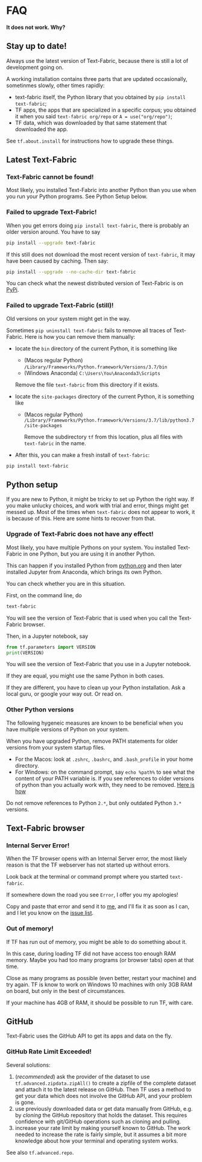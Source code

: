 # FAQ

**It does not work. Why?**

## Stay up to date!

Always use the latest version of Text-Fabric, because there is still
a lot of development going on.

A working installation contains three parts that are updated occasionally,
sometinmes slowly, other times rapidly:

* text-fabric itself, the Python library that you obtained by `pip install text-fabric`;
* TF apps, the apps that are specialized in a specific corpus; you obtained it when you said
  `text-fabric org/repo` or `A = use("org/repo")`;
* TF data, which was downloaded by that same statement that downloaded the app.

See `tf.about.install` for instructions how to upgrade these things.


## Latest Text-Fabric

### Text-Fabric cannot be found!

Most likely, you installed Text-Fabric into another Python than you use when you run your
Python programs. See Python Setup below.

### Failed to upgrade Text-Fabric!

When you get errors doing `pip install text-fabric`, there is probably an older version around.
You have to say

```sh
pip install --upgrade text-fabric
```

If this still does not download the most recent version of `text-fabric`,
it may have been caused by caching. Then say:

```sh
pip install --upgrade --no-cache-dir text-fabric
```

You can check what the newest distributed version of Text-Fabric is on
[PyPi](https://pypi.org/project/text-fabric/).

### Failed to upgrade Text-Fabric (still)!

Old versions on your system might get in the way.

Sometimes `pip uninstall text-fabric` fails to remove all traces of Text-Fabric.
Here is how you can remove them manually:

* locate the `bin` directory of the current Python, it is something like

  * (Macos regular Python) `/Library/Frameworks/Python.framework/Versions/3.7/bin`
  * (Windows Anaconda) `C:\Users\You\Anaconda3\Scripts`

  Remove the file `text-fabric` from this directory if it exists.

* locate the `site-packages` directory of the current Python, it is something like

  * (Macos regular Python)
    `/Library/Frameworks/Python.framework/Versions/3.7/lib/python3.7/site-packages`

    Remove the subdirectory `tf` from this location, plus all files with
    `text-fabric` in the name.

* After this, you can make a fresh install of `text-fabric`:

```sh
pip install text-fabric
```

## Python setup

If you are new to Python, it might be tricky to set up Python the right way.
If you make unlucky choices, and work with trial and error, things might get messed up.
Most of the times when `text-fabric` does not appear to work, it is because of this.
Here are some hints to recover from that.

### Upgrade of Text-Fabric does not have any effect!

Most likely, you have multiple Pythons on your system.
You installed Text-Fabric in one Python, but you are using it in another Python.

This can happen if you installed Python from [python.org](https://www.python.org)
and then later installed Jupyter from Anaconda, which brings its own Python.

You can check whether you are in this situation.

First, on the command line, do 

```sh
text-fabric
```

You will see the version of Text-Fabric that is used when you call the Text-Fabric browser.

Then, in a Jupyter notebook, say

```python
from tf.parameters import VERSION
print(VERSION)
```

You will see the version of Text-Fabric that you use in a Jupyter notebook.

If they are equal, you might use the same Python in both cases.

If they are different, you have to clean up your Python installation.
Ask a local guru, or google your way out. Or read on.

### Other Python versions

The following hygeneic measures are known to be beneficial 
when you have multiple versions of Python on your system.

When you have upgraded Python, remove PATH statements for older versions
from your system startup files.

* For the Macos: look at `.zshrc`, `.bashrc`, and `.bash_profile` in your home directory.
* For Windows: on the command prompt, say `echo %path%` to see what the content
  of your PATH variable is. If you see references to older versions of python
  than you actually work with, they need to be removed.
  [Here is how](https://www.computerhope.com/issues/ch000549.htm)

Do not remove references to Python `2.*`, but only outdated Python `3.*` versions. 

## Text-Fabric browser

### Internal Server Error!

When the TF browser opens with an Internal Server error, the most likely reason is that
the TF webserver has not started up without errors.

Look back at the terminal or command prompt where you started `text-fabric`.

If somewhere down the road you see `Error`, I offer you my apologies!

Copy and paste that error and send it to [me](mailto:text.annotation@icloud.com),
and I'll fix it as soon as I can, and I let you know on the
[issue list](https://github.com/annotation/text-fabric/issues).

### Out of memory!

If TF has run out of memory, you might be able to do something about it.

In this case, during loading TF did not have access too enough RAM memory.
Maybe you had too many programs (or browser tabs) open at that time.

Close as many programs as possible (even better, restart your machine) and try again.
TF is know to work on Windows 10 machines with only 3GB RAM on board,
but only in the best of circumstances.

If your machine has 4GB of RAM, it should be possible to run TF, with care.

## GitHub

Text-Fabric uses the GitHub API to get its apps and data on the fly.

### GitHub Rate Limit Exceeded!

Several solutions:

1. (*recommended*) ask the provider of the dataset to use
   `tf.advanced.zipdata.zipAll()` to create a zipfile of the complete dataset
   and attach it to the latest release on GitHub.
   Then TF uses a method to get your data which does not involve the GitHub API, and
   your problem is gone.
1. use previously downloaded data or get data manually from GitHub, e.g. by *cloning*
   the GitHub repository that holds the dataset.
   This requires confidence with git/GitHub operations such as cloning and pulling.
1. increase your rate limit by making yourself known to GitHub.
   The work needed to increase the rate is fairly simple, but it assumes a bit
   more knowledge about how your terminal and operating system works.

See also `tf.advanced.repo`.
